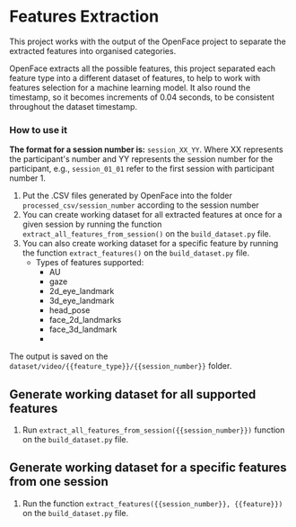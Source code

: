 # Features Extraction

This project works with the output of the OpenFace project to separate the extracted features into organised categories.

OpenFace extracts all the possible features, this project separated each feature type into a different dataset of
features, to help to work with features selection for a machine learning model.
It also round the timestamp, so it
becomes increments of 0.04 seconds, to be consistent throughout the dataset timestamp.

### How to use it

**The format for a session number is:** ```session_XX_YY```. Where XX represents the participant's number and YY
represents the session number for the participant, e.g., ```session_01_01``` refer to the first session with participant
number 1.

1. Put the .CSV files generated by OpenFace into the folder ```processed_csv/session_number``` according to the session
   number
2. You can create working dataset for all extracted features at once for a given session by running the
   function ```extract_all_features_from_session()``` on the ```build_dataset.py``` file.
3. You can also create working dataset for a specific feature by running the function ```extract_features()``` on
   the ```build_dataset.py``` file.
    * Types of features supported:
        * AU
        * gaze
        * 2d_eye_landmark
        * 3d_eye_landmark
        * head_pose
        * face_2d_landmarks
        * face_3d_landmark
        *

The output is saved on the ```dataset/video/{{feature_type}}/{{session_number}}``` folder.

## Generate working dataset for all supported features

1. Run ```extract_all_features_from_session({{session_number}})``` function on the ```build_dataset.py``` file.

## Generate working dataset for a specific features from one session

1. Run the function ```extract_features({{session_number}}, {{feature}})``` on the ```build_dataset.py``` file.